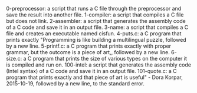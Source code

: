 0-preprocessor: a script that runs a C file through the preprocessor and save the result into another file.
1-compiler: a script that compiles a C file but does not link.
2-assembler: a script that generates the assembly code of a C code and save it in an output file.
3-name: a script that compiles a C file and creates an executable named cisfun.
4-puts.c: a C program that prints exactly "Programming is like building a multilingual puzzle, followed by a new line.
5-printf.c: a C program that prints exactly with proper grammar, but the outcome is a piece of art,, followed by a new line.
6-size.c: a C program that prints the size of various types on the computer it is compiled and run on.
100-intel: a script that generates the assembly code (Intel syntax) of a C code and save it in an output file.
101-quote.c: a C program that prints exactly and that piece of art is useful" - Dora Korpar, 2015-10-19, followed by a new line, to the standard error.
